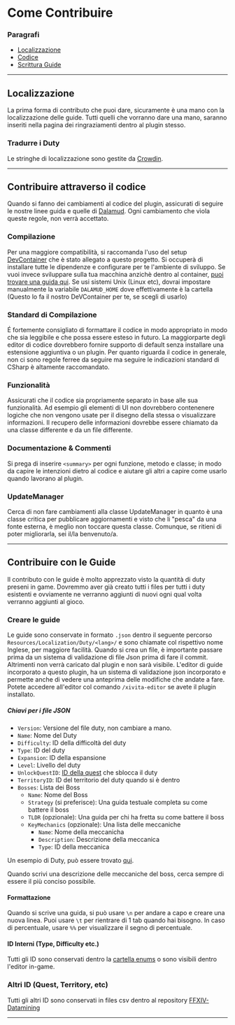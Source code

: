 # Come Contribuire
### Paragrafi
- [Localizzazione](#localizzazione)
- [Codice](#contribuire-attraverso-il-codice)
- [Scrittura Guide](#contribuire-con-le-guide)

---
## Localizzazione
La prima forma di contributo che puoi dare, sicuramente è una mano con la localizzazione delle guide. Tutti quelli che vorranno dare una mano, saranno inseriti nella pagina dei ringraziamenti dentro al plugin stesso.

### Tradurre i Duty
Le stringhe di localizzazione sono gestite da [Crowdin](https://crowdin.com/project/XIVITAGuide).

---

## Contribuire attraverso il codice
Quando si fanno dei cambiamenti al codice del plugin, assicurati di seguire le nostre linee guida e quelle di [Dalamud](https://goatcorp.github.io/faq/development#q-what-am-i-allowed-to-do-in-my-plugin). Ogni cambiamento che vìola queste regole, non verrà accettato.

### Compilazione
Per una maggiore compatibilità, si raccomanda l'uso del setup [DevContainer](./devcontainer) che è stato allegato a questo progetto. Si occuperà di installare tutte le dipendenze e configurare per te l'ambiente di sviluppo. Se vuoi invece sviluppare sulla tua macchina anzichè dentro al container, [puoi trovare una guida qui](https://plugins.ffxivita.it).
Se usi sistemi Unix (Linux etc), dovrai impostare manualmente la variabile `DALAMUD_HOME` dove effettivamente è la cartella (Questo lo fa il nostro DeVContainer per te, se scegli di usarlo)

### Standard di Compilazione
É fortemente consigliato di formattare il codice in modo appropriato in modo che sia leggibile e che possa essere esteso in futuro. La maggiorparte degli editor di codice dovrebbero fornire supporto di default senza installare una estensione aggiuntiva o un plugin.
Per quanto riguarda il codice in generale, non ci sono regole ferree da seguire ma seguire le indicazioni standard di CSharp è altamente raccomandato.

### Funzionalità
Assicurati che il codice sia propriamente separato in base alle sua funzionalità. Ad esempio gli elementi di UI non dovrebbero contenenere logiche che non vengono usate per il disegno della stessa o visualizzare informazioni. Il recupero delle informazioni dovrebbe essere chiamato da una classe differente e da un file differente.

### Documentazione & Commenti
Si prega di inserire `<summary>` per ogni funzione, metodo e classe; in modo da capire le intenzioni dietro al codice e aiutare gli altri a capire come usarlo quando lavorano al plugin.

### UpdateManager
Cerca di non fare cambiamenti alla classe UpdateManager in quanto è una classe critica per pubblicare aggiornamenti e visto che li "pesca" da una fonte esterna, è meglio non toccare questa classe. Comunque, se ritieni di poter migliorarla, sei il/la benvenuto/a.

---

## Contribuire con le Guide
Il contributo con le guide è molto apprezzato visto la quantità di duty preseni in game. Dovremmo aver già creato tutti i files per tutti i duty esistenti e ovviamente ne verranno aggiunti di nuovi ogni qual volta verranno aggiunti al gioco. 

### Creare le guide
Le guide sono conservate in formato `.json` dentro il seguente percorso `Resources/Localization/Duty/<lang>/` e sono chiamate col rispettivo nome Inglese, per maggiore facilità.
Quando si crea un file, è importante passare prima da un sistema di validazione di file Json prima di fare il commit. Altrimenti non verrà caricato dal plugin e non sarà visibile.
L'editor di guide incorporato a questo plugin, ha un sistema di validazione json incorporato e permette anche di vedere una anteprima delle modifiche che andate a fare. Potete accedere all'editor col comando `/xivita-editor` se avete il plugin installato. 

##### Chiavi per i file JSON
- `Version`: Versione del file duty, non cambiare a mano.
- `Name`: Nome del Duty
- `Difficulty`: ID della difficoltà del duty
- `Type`: ID del duty
- `Expansion`: ID della espansione
- `Level`: Livello del duty
- `UnlockQuestID`: [ID della quest](https://github.com/xivapi/ffxiv-datamining/blob/master/csv/Quest.csv) che sblocca il duty
- `TerritoryID`: ID del territorio del duty quando si è dentro
- `Bosses`: Lista dei Boss
    - `Name`: Nome del Boss
    - `Strategy` (si preferisce): Una guida testuale completa su come battere il boss
    - `TLDR` (opzionale): Una guida per chi ha fretta su come battere il boss
    - `KeyMechanics` (opzionale): Una lista delle meccaniche
      - `Name`: Nome della meccanicha
      - `Description`: Descrizione della meccanica
      - `Type`: ID della meccanica

Un esempio di Duty, può essere trovato [qui](XIVITAGuide/Resources/Localization/Guide/v1/it/A%20Realm%20Reborn/Dungeons/BrayfloxsLongstop.json).

Quando scrivi una descrizione delle meccaniche del boss, cerca sempre di essere il più conciso possibile. 

#### Formattazione
Quando si scrive una guida, si può usare `\n` per andare a capo e creare una nuova linea. Puoi usare `\t` per rientrare di 1 tab quando hai bisogno. In caso di percentuale, usare `%%` per visualizzare il segno di percentuale.

#### ID Interni (Type, Difficulty etc.)
Tutti gli ID sono conservati dentro la [cartella enums](src/Enums/) o sono visibili dentro l'editor in-game.

### Altri ID (Quest, Territory, etc)
Tutti gli altri ID sono conservati in files csv dentro al repository [FFXIV-Datamining](https://github.com/xivapi/ffxiv-datamining)

---

